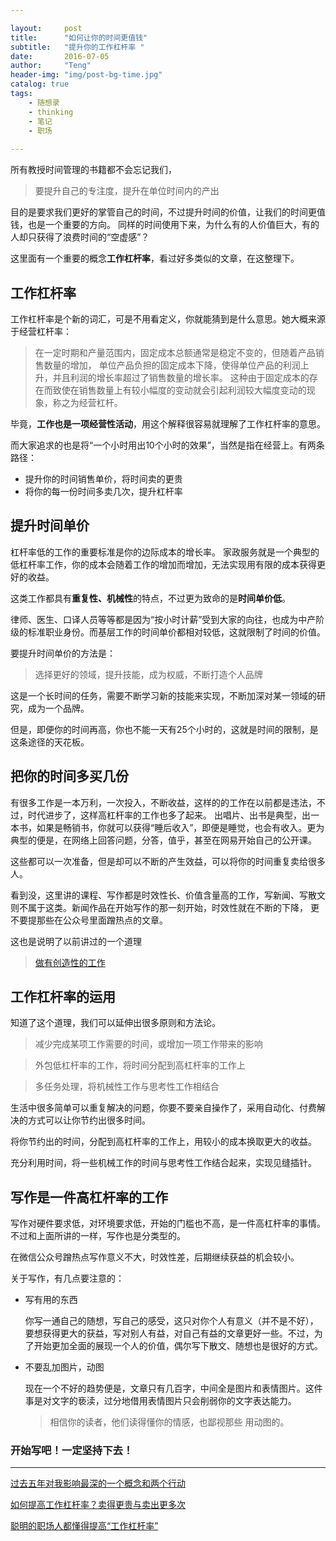 ```yaml
---

layout:     post
title:      "如何让你的时间更值钱"
subtitle:   "提升你的工作杠杆率 "
date:       2016-07-05
author:     "Teng"
header-img: "img/post-bg-time.jpg"
catalog: true
tags:
    - 随想录
    - thinking
    - 笔记
    - 职场
    
---
```



所有教授时间管理的书籍都不会忘记我们，
> 要提升自己的专注度，提升在单位时间内的产出

目的是要求我们更好的掌管自己的时间，不过提升时间的价值，让我们的时间更值钱，也是一个重要的方向。
同样的时间使用下来，为什么有的人价值巨大，有的人却只获得了浪费时间的“空虚感”？

这里面有一个重要的概念**工作杠杆率**，看过好多类似的文章，在这整理下。

## 工作杠杆率
工作杠杆率是个新的词汇，可是不用看定义，你就能猜到是什么意思。她大概来源于经营杠杆率：
>在一定时期和产量范围内，固定成本总额通常是稳定不变的，但随着产品销售数量的增加，
单位产品负担的固定成本下降，使得单位产品的利润上升，并且利润的增长率超过了销售数量的增长率。
这种由于固定成本的存在而致使在销售数量上有较小幅度的变动就会引起利润较大幅度变动的现象，称之为经营杠杆。

毕竟，**工作也是一项经营性活动**，用这个解释很容易就理解了工作杠杆率的意思。

而大家追求的也是将“一个小时用出10个小时的效果”，当然是指在经营上。有两条路径：
- 提升你的时间销售单价，将时间卖的更贵
- 将你的每一份时间多卖几次，提升杠杆率

## 提升时间单价
杠杆率低的工作的重要标准是你的边际成本的增长率。
家政服务就是一个典型的低杠杆率工作，你的成本会随着工作的增加而增加，无法实现用有限的成本获得更好的收益。

这类工作都具有**重复性、机械性**的特点，不过更为致命的是**时间单价低**。

律师、医生、口译人员等等都是因为“按小时计薪”受到大家的向往，也成为中产阶级的标准职业身份。而基层工作的时间单价都相对较低，这就限制了时间的价值。

要提升时间单价的方法是：
> 选择更好的领域，提升技能，成为权威，不断打造个人品牌

这是一个长时间的任务，需要不断学习新的技能来实现，不断加深对某一领域的研究，成为一个品牌。

但是，即便你的时间再高，你也不能一天有25个小时的，这就是时间的限制，是这条途径的天花板。

## 把你的时间多买几份

有很多工作是一本万利，一次投入，不断收益，这样的的工作在以前都是违法，不过，时代进步了，这样高杠杆率的工作也多了起来。
出唱片、出书是典型，出一本书，如果是畅销书，你就可以获得“睡后收入”，即便是睡觉，也会有收入。更为典型的便是，在网络上回答问题，分答，值乎，甚至在网易开始自己的公开课。

这些都可以一次准备，但是却可以不断的产生效益，可以将你的时间重复卖给很多人。

看到没，这里讲的课程、写作都是时效性长、价值含量高的工作，写新闻、写散文则不属于这类。新闻作品在开始写作的那一刻开始，时效性就在不断的下降，
更不要提那些在公众号里面蹭热点的文章。

这也是说明了以前讲过的一个道理
>[做有创造性的工作](http://tengblog.com/2016/06/19/toutiao/)

## 工作杠杆率的运用

知道了这个道理，我们可以延伸出很多原则和方法论。

> 减少完成某项工作需要的时间，或增加一项工作带来的影响

> 外包低杠杆率的工作，将时间分配到高杠杆率的工作上

> 多任务处理，将机械性工作与思考性工作相结合

生活中很多简单可以重复解决的问题，你要不要亲自操作了，采用自动化、付费解决的方式可以让你节约出很多时间。

将你节约出的时间，分配到高杠杆率的工作上，用较小的成本换取更大的收益。

充分利用时间，将一些机械工作的时间与思考性工作结合起来，实现见缝插针。

## 写作是一件高杠杆率的工作

写作对硬件要求低，对环境要求低，开始的门槛也不高，是一件高杠杆率的事情。
不过和上面所讲的一样，写作也是分类型的。

在微信公众号蹭热点写作意义不大，时效性差，后期继续获益的机会较小。

关于写作，有几点要注意的：

- 写有用的东西

  你写一通自己的随想，写自己的感受，这只对你个人有意义（并不是不好），要想获得更大的获益，写对别人有益，对自己有益的文章更好一些。不过，为了开始更加全面的展现一个人的价值，偶尔写下散文、随想也是很好的方式。

- 不要乱加图片，动图

  现在一个不好的趋势便是，文章只有几百字，中间全是图片和表情图片。这件事是对文字的亵渎，过分地借用表情图片只会削弱你的文字表达能力。
  > 相信你的读者，他们读得懂你的情感，也鄙视那些 用动图的。


### **开始写吧！一定坚持下去！**

---
[过去五年对我影响最深的一个概念和两个行动](http://wkee.net/post/one-conception-and-two-action.html)

[如何提高工作杠杆率？卖得更贵与卖出更多次](http://www.huxiu.com/article/151964/1.html)

[聪明的职场人都懂得提高“工作杠杆率”](http://www.weixinyidu.com/n_1825576)



